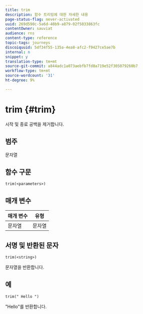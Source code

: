 ```yaml
---
title: trim
description: 함수 트리밍에 대한 자세한 내용
page-status-flag: never-activated
uuid: 269d590c-5a6d-40b9-a879-02f5033863fc
contentOwner: sauviat
audience: rns
content-type: reference
topic-tags: journeys
discoiquuid: 5df34f55-135a-4ea8-afc2-f9427ce5ae7b
internal: n
snippet: y
translation-type: tm+mt
source-git-commit: a844adc1a073aebfb7fd8a719e52f305079260b7
workflow-type: tm+mt
source-wordcount: '31'
ht-degree: 9%

---
```



# trim {#trim}

시작 및 종료 공백을 제거합니다.

## 범주

문자열

## 함수 구문

`trim(<parameters>)`

## 매개 변수

| 매개 변수 | 유형 |
|-----------|------------------|
| 문자열 | 문자열 |

## 서명 및 반환된 문자

`trim(<string>)`

문자열을 반환합니다.

## 예

`trim(" Hello ")`

&quot;Hello&quot;를 반환합니다.
